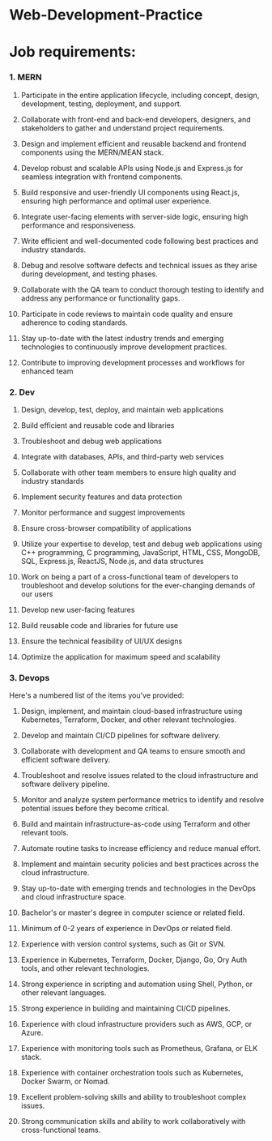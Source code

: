 # Web-Development-Practice

# Job requirements:

###  1. MERN

1. Participate in the entire application lifecycle, including concept, design, development, testing, deployment, and support.

2. Collaborate with front-end and back-end developers, designers, and stakeholders to gather and understand project requirements.

3. Design and implement efficient and reusable backend and frontend components using the MERN/MEAN stack.

4. Develop robust and scalable APIs using Node.js and Express.js for seamless integration with frontend components.

5. Build responsive and user-friendly UI components using React.js, ensuring high performance and optimal user experience.

6. Integrate user-facing elements with server-side logic, ensuring high performance and responsiveness.

7. Write efficient and well-documented code following best practices and industry standards.

8. Debug and resolve software defects and technical issues as they arise during development, and testing phases.

9. Collaborate with the QA team to conduct thorough testing to identify and address any performance or functionality gaps.

10. Participate in code reviews to maintain code quality and ensure adherence to coding standards.

11. Stay up-to-date with the latest industry trends and emerging technologies to continuously improve development practices.

12. Contribute to improving development processes and workflows for enhanced team

###  2. Dev

1. Design, develop, test, deploy, and maintain web applications

2. Build efficient and reusable code and libraries

3. Troubleshoot and debug web applications

4. Integrate with databases, APIs, and third-party web services

5. Collaborate with other team members to ensure high quality and industry standards

6. Implement security features and data protection

7. Monitor performance and suggest improvements

8. Ensure cross-browser compatibility of applications

9. Utilize your expertise to develop, test and debug web applications using C++ programming, C programming, JavaScript, HTML, CSS, MongoDB, SQL, Express.js, ReactJS, Node.js, and data structures

10. Work on being a part of a cross-functional team of developers to troubleshoot and develop solutions for the ever-changing demands of our users

11. Develop new user-facing features

12. Build reusable code and libraries for future use

13. Ensure the technical feasibility of UI/UX designs

14. Optimize the application for maximum speed and scalability


###  3. Devops

Here's a numbered list of the items you've provided:

1. Design, implement, and maintain cloud-based infrastructure using Kubernetes, Terraform, Docker, and other relevant technologies.

2. Develop and maintain CI/CD pipelines for software delivery.

3. Collaborate with development and QA teams to ensure smooth and efficient software delivery.

4. Troubleshoot and resolve issues related to the cloud infrastructure and software delivery pipeline.

5. Monitor and analyze system performance metrics to identify and resolve potential issues before they become critical.

6. Build and maintain infrastructure-as-code using Terraform and other relevant tools.

7. Automate routine tasks to increase efficiency and reduce manual effort.

8. Implement and maintain security policies and best practices across the cloud infrastructure.

9. Stay up-to-date with emerging trends and technologies in the DevOps and cloud infrastructure space.

10. Bachelor's or master's degree in computer science or related field.

11. Minimum of 0-2 years of experience in DevOps or related field.

12. Experience with version control systems, such as Git or SVN.

13. Experience in Kubernetes, Terraform, Docker, Django, Go, Ory Auth tools, and other relevant technologies.

14. Strong experience in scripting and automation using Shell, Python, or other relevant languages.

15. Strong experience in building and maintaining CI/CD pipelines.

16. Experience with cloud infrastructure providers such as AWS, GCP, or Azure.

17. Experience with monitoring tools such as Prometheus, Grafana, or ELK stack.

18. Experience with container orchestration tools such as Kubernetes, Docker Swarm, or Nomad.

19. Excellent problem-solving skills and ability to troubleshoot complex issues.

20. Strong communication skills and ability to work collaboratively with cross-functional teams.
